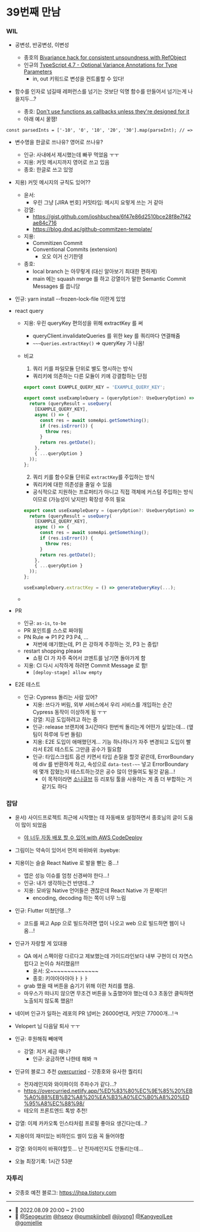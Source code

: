 # 39번째 만남

### WIL

- 공변성, 반공변성, 이변성

  - 종호의 [Bivariance hack for consistent unsoundness with RefObject](https://www.pumpkiinbell.com/blog/react/ref-callback-bivariance-hack)
  - 인규의 [TypeScript 4.7 - Optional Variance Annotations for Type Parameters](https://devblogs.microsoft.com/typescript/announcing-typescript-4-7-rc/#optional-variance-annotations-for-type-parameters)
    - in, out 키워드로 변성을 컨트롤할 수 있다!

- 함수를 인자로 넘길때 레퍼런스를 넘기는 것보단 익명 함수를 만들어서 넘기는게 나을지두...?
  - 종호: [Don't use functions as callbacks unless they're designed for it](https://jakearchibald.com/2021/function-callback-risks/)
  - 아래 예시 꿀잼!

```tsx
const parsedInts = ['-10', '0', '10', '20', '30'].map(parseInt); // =>
```

- 변수명을 한글로 쓰나유? 영어로 쓰나유?

  - 인규: 사내에서 제시했는데 빠꾸 먹었음 ㅜㅜ
  - 지용: 커밋 메시지까지 영어로 쓰고 있음
  - 종호: 한글로 쓰고 있엉

- 지용) 커밋 메시지의 규칙도 있어??

  - 윤서:
    - 우린 그냥 [JIRA 번호] 커밋타입: 메시지 요렇게 쓰는 거 같아
  - 강열:
    - https://gist.github.com/joshbuchea/6f47e86d2510bce28f8e7f42ae84c716
    - https://blog.dnd.ac/github-commitzen-template/
  - 지용:
    - Commitizen Commit
    - Conventional Commits (extension)
      - 오오 이거 신기한뎅
  - 종호:
    - local branch 는 아무렇게 (대신 알아보기 최대한 편하게)
    - main 에는 squash merge 를 하고 강열이가 말한 Semantic Commit Messages 를 씁니당

- 인규: yarn install --frozen-lock-file 이란게 있엉

- react query

  - 지용: 우린 queryKey 편의성을 위해 extractKey 를 써

    - queryClient.invalidateQueries 를 위한 key 를 쿼리마다 연결해줌
    - `~~~Queries.extractKey()` => queryKey 가 나옴!

  - 비교

    1. 쿼리 키를 파일모듈 단위로 별도 명시하는 방식

    - 쿼리키에 의존하는 다른 모듈이 키에 강결합하는 단점

    ```ts
    export const EXAMPLE_QUERY_KEY = 'EXAMPLE_QUERY_KEY';

    export const useExampleQuery = (queryOption?: UseQueryOption) => {
      return (queryResult = useQuery(
        [EXAMPLE_QUERY_KEY],
        async () => {
          const res = await someApi.getSomething();
          if (res.isError()) {
            throw res;
          }
          return res.getDate();
        },
        { ...queryOption }
      ));
    };
    ```

    2. 쿼리 키를 함수모듈 단위로 `extractKey`를 주입하는 방식

    - 쿼리키에 대한 의존성을 줄일 수 있음
    - 공식적으로 지원하는 프로퍼티가 아니고 직접 객체에 커스텀 주입하는 방식이므로 (가능성이 낮지만) 확장성 주의 필요

    ```ts
    export const useExampleQuery = (queryOption?: UseQueryOption) => {
      return (queryResult = useQuery(
        [EXAMPLE_QUERY_KEY],
        async () => {
          const res = await someApi.getSomething();
          if (res.isError()) {
            throw res;
          }
          return res.getDate();
        },
        { ...queryOption }
      ));
    };

    useExampleQuery.extractKey = () => generateQueryKey(...);
    ```

  -

- PR

  - 인규: `as-is`, `to-be`
  - PR 포인트를 스스로 짜야됨
  - PN Rule => P1 P2 P3 P4, ...
    - 저번에 얘기했는데, P1 은 강하게 주장하는 것, P3 는 중립!
  - restart shopping please
    - 쇼핑 CI 가 자주 죽어서 코멘트를 남기면 돌아가게 함
  - 지용: CI 다시 시작하게 하려면 Commit Message 로 함!
    - `[deploy-stage] allow empty`

- E2E 테스트
  - 인규: Cypress 돌리는 사람 있어?
    - 지용: 쓰다가 버림, 외부 서비스에서 우리 서비스를 개입하는 순간 Cypress 동작이 이상하게 됨 ㅜㅜ
    - 강열: 지금 도입하려고 하는 중
    - 인규: release 브랜치에 3시간마다 한번씩 돌리는게 어떤가 싶었는데... (옆팀이 하루에 두번 돌림)
    - 지용: E2E 도입이 애매했던게... 기능 하나하나가 자주 변경되고 도입이 빨라서 E2E 테스트도 그만큼 공수가 필요함
    - 인규: 타입스크립트 옵션 키면서 타입 손질을 할것 같은데, ErrorBoundary 에 div 를 반환하게 하고, 속성으로 `data-test-~~` 넣고 ErrorBoundary 에 몇개 잡혔는지 테스트하는것은 공수 많이 안들여도 될것 같음...!
      - 이 목적이라면 [소나큐브](https://www.sonarqube.org/github-integration/) 등 리포팅 툴을 사용하는 게 좀 더 부합하는 거 같기도 하다

### 잡담

- 윤서) 사이드프로젝트 최근에 시작했는 데 자동배포 설정하면서 종호님의 글이 도움이 많이 되었음
  - [야 너두 자동 배포 할 수 있어 with AWS CodeDeploy](https://jhpa.tistory.com/10)
- 그림이는 약속이 있어서 먼저 바위바위 :byebye:

- 지용이는 슬슬 React Native 로 발을 뻗는 중...!

  - 앱은 성능 이슈를 엄청 신경써야 한다...!
  - 인규: 내가 생각하는건 반댄데...?
  - 지용: 모바일 Native 언어들은 괜찮은데 React Native 가 문제다!!
    - encoding, decoding 하는 쪽이 너무 느림

- 인규: Flutter 미쳤던뎅...?

  - 코드를 짜고 App 으로 빌드하려면 앱이 나오고 web 으로 빌드하면 웹이 나옴...!

- 인규가 자랑할 게 있대용

  - QA 에서 스펙이랑 다르다고 제보했는데 가이드라인보다 내부 구현이 더 자연스럽다고 논이슈 처리했음!!!
    - 윤서: 오~~~~~~~~~~~~~~
    - 종호: 키야아아아아ㅏㅏㅏ
  - grab 했을 때 버튼을 숨기기 위해 이런 처리를 했음.
  - 마우스가 떠나지 않으면 무조건 버튼을 노출했어야 했는데 0.3 초동안 클릭하면 노출되지 않도록 했음!!

- 네이버 인규가 일하는 레포의 PR 넘버는 26000번대, 커밋은 77000개...!ㅋ

- Velopert 님 다음달 퇴사 ㅜㅜ
- 인규: 후원해줘 빼애액

  - 강열: 저거 세금 때나?
    - 인규: 궁금하면 나한테 해봐 ㅋ

- 인규의 블로그 추천 [overcurried](https://overcurried.netlify.app/) - 갓종호와 유사한 퀄리티
  - 전자레인지와 와이파이의 주파수가 같다...?
  - https://overcurried.netlify.app/%ED%83%80%EC%9E%85%20%EB%A0%88%EB%B2%A8%20%EA%B3%A0%EC%B0%A8%20%ED%95%A8%EC%88%98/
  - 테오의 프론트엔드 톡방 추천!
- 강열: 이제 카카오톡 인스타처럼 프로필 좋아요 생긴다는데...?
- 지용이의 재미있는 비하인드 썰이 있음 꼭 들어야함
- 강열: 와이파이 바꿔야할듯... 난 전자레인지도 안돌리는데...
- 오늘 최장기록: 1시간 53분

### 자투리

- 갓종호 예전 블로그: https://jhpa.tistory.com

---

- 📆 2022.08.09 20:00 ~ 21:00
- 👥 [@Seogeurim](https://github.com/Seogeurim) [@hseoy](https://github.com/hseoy) [@pumpkiinbell](https://github.com/pumpkiinbell)
  [@jiyong1](https://github.com/jiyong1) [@KangyeolLee](https://github.com/KangyeolLee) [@gomjellie](https://github.com/gomjellie)
